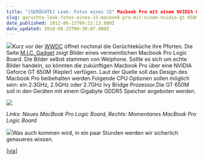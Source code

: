 ```yaml
---
title: "[GERÜCHTE] Leak: Fotos eines 15" Macbook Pro mit einem NVIDIA GT 650M Grafikchip"
slug: geruchte-leak-fotos-eines-15-macbook-pro-mit-einem-nvidia-gt-650m-grafikchip
date_published: 2012-06-11T09:22:13.000Z
date_updated: 2018-08-22T09:38:07.000Z
---
```


[![](//picdump.thafaker.de/2012/05/mbp-125x105.jpg)](__GHOST_URL__/geruchte-imac-2012-und-macbook-pro-2012-im-geekbench-aufgetaucht/mbp/)Kurz vor der [WWDC](__GHOST_URL__/apple-heute-ist-wwdc-tag/) öffnet nochmal die Gerüchteküche ihre Pforten. Die Seite [M.I.C. Gadget](http://micgadget.com/27133/leaked-photo-of-new-macbook-pro-logic-board-shows-nvidia-gt-650m-chipset/) zeigt Bilder eines vermeintlichen Macbook Pro Logic Board. Die Bilder selbst stammen von Weiphone. Sollte es sich um echte Bilder handeln, so könnten die zukünftigen Macbook Pro über eine NVIDIA Geforce GT 650M (Kepler) verfügen. Laut der Quelle soll das Design des Macbook Pro beibehalten werden.Folgende CPU Optionen sollen möglich sein: ein 2.3GHz, 2.5GHz oder 2.7GHz Ivy Bridge Prozessor.Die GT 650M soll in den Geräten mit einem Gigabyte GDDR5 Speicher angeboten werden.

*[![](//picdump.thafaker.de/2012/06/2012_mbp_logic_650m1.jpg)](__GHOST_URL__/geruchte-leak-fotos-eines-15-macbook-pro-mit-einem-nvidia-gt-650m-grafikchip/2012_mbp_logic_650m-2/)*

*Links: Neues MacBook Pro Logic Board, Rechts: Momentanes MacBook Pro Logic Board*

[![](//picdump.thafaker.de/2012/06/2012_mbp_logic_ddr.jpg)](__GHOST_URL__/geruchte-leak-fotos-eines-15-macbook-pro-mit-einem-nvidia-gt-650m-grafikchip/2012_mbp_logic_ddr/)Was auch kommen wird, in ein paar Stunden werden wir sicherlich genaueres wissen.

[[via](http://www.macrumors.com/2012/06/10/photos-of-claimed-new-15-inch-macbook-pro-logic-board-show-nvidia-gt650m-retained-layout/)]
